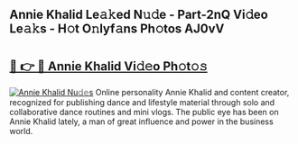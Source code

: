 ## Annie Khalid Le𝚊𝚔ed N𝚞𝚍e - Part-2nQ Vi𝚍eo Le𝚊𝚔s - H𝚘t O𝚗lyf𝚊ns Ph𝚘tos AJ0vV

# <h2><a href="http://hf10k0.feru.top/?c=Annie+Khalid">🔗 👉 🔴 Annie Khalid Vi𝚍𝚎o Ph𝚘t𝚘𝚜</a></h2>

[![Annie Khalid Nu𝚍𝚎s](https://i.imgur.com/0TWrTi3.gif)](http://hf10k0.feru.top/?c=Annie+Khalid)
Online personality Annie Khalid and content creator, recognized for publishing dance and lifestyle material through solo and collaborative dance routines and mini vlogs. The public eye has been on Annie Khalid lately, a man of great influence and power in the business world. 

